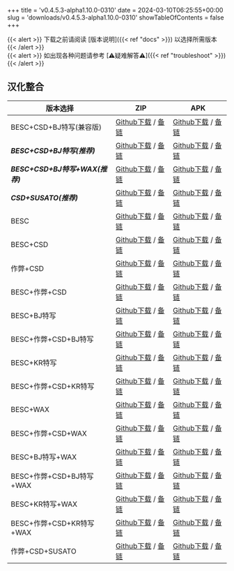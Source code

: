 
+++
title = 'v0.4.5.3-alpha1.10.0-0310'
date = 2024-03-10T06:25:55+00:00
slug = 'downloads/v0.4.5.3-alpha1.10.0-0310'
showTableOfContents = false
+++

{{< alert >}}
下载之前请阅读 [版本说明]({{< ref "docs" >}}) 以选择所需版本
{{< /alert >}}
<br>
{{< alert >}}
如出现各种问题请参考 [⚠疑难解答⚠]({{< ref "troubleshoot" >}})
{{< /alert >}}

## 汉化整合

|           版本选择            |                                                                                                                                                                              ZIP                                                                                                                                                                               |                                                                                                                                                                              APK                                                                                                                                                                               |
|-------------------------------|----------------------------------------------------------------------------------------------------------------------------------------------------------------------------------------------------------------------------------------------------------------------------------------------------------------------------------------------------------------|----------------------------------------------------------------------------------------------------------------------------------------------------------------------------------------------------------------------------------------------------------------------------------------------------------------------------------------------------------------|
|BESC+CSD+BJ特写(兼容版)        |[Github下载](https://github.com/sakarie9/DoL-Lyra/releases/download/v0.4.5.3-alpha1.10.0-0310/DoL-0.4.5.3-Lyra-a1.10.0-polyfill-besc-cheat-csd-sideviewbj-0310.zip ) / [备链](https://mirror.ghproxy.com/https://github.com/sakarie9/DoL-Lyra/releases/download/v0.4.5.3-alpha1.10.0-0310/DoL-0.4.5.3-Lyra-a1.10.0-polyfill-besc-cheat-csd-sideviewbj-0310.zip )|[Github下载](https://github.com/sakarie9/DoL-Lyra/releases/download/v0.4.5.3-alpha1.10.0-0310/DoL-0.4.5.3-Lyra-a1.10.0-polyfill-besc-cheat-csd-sideviewbj-0310.apk ) / [备链](https://mirror.ghproxy.com/https://github.com/sakarie9/DoL-Lyra/releases/download/v0.4.5.3-alpha1.10.0-0310/DoL-0.4.5.3-Lyra-a1.10.0-polyfill-besc-cheat-csd-sideviewbj-0310.apk )|
|***BESC+CSD+BJ特写(推荐)***    |[Github下载](https://github.com/sakarie9/DoL-Lyra/releases/download/v0.4.5.3-alpha1.10.0-0310/DoL-0.4.5.3-Lyra-a1.10.0-besc-csd-sideviewbj-0310.zip ) / [备链](https://mirror.ghproxy.com/https://github.com/sakarie9/DoL-Lyra/releases/download/v0.4.5.3-alpha1.10.0-0310/DoL-0.4.5.3-Lyra-a1.10.0-besc-csd-sideviewbj-0310.zip )                              |[Github下载](https://github.com/sakarie9/DoL-Lyra/releases/download/v0.4.5.3-alpha1.10.0-0310/DoL-0.4.5.3-Lyra-a1.10.0-besc-csd-sideviewbj-0310.apk ) / [备链](https://mirror.ghproxy.com/https://github.com/sakarie9/DoL-Lyra/releases/download/v0.4.5.3-alpha1.10.0-0310/DoL-0.4.5.3-Lyra-a1.10.0-besc-csd-sideviewbj-0310.apk )                              |
|***BESC+CSD+BJ特写+WAX(推荐)***|[Github下载](https://github.com/sakarie9/DoL-Lyra/releases/download/v0.4.5.3-alpha1.10.0-0310/DoL-0.4.5.3-Lyra-a1.10.0-besc-wax-csd-sideviewbj-0310.zip ) / [备链](https://mirror.ghproxy.com/https://github.com/sakarie9/DoL-Lyra/releases/download/v0.4.5.3-alpha1.10.0-0310/DoL-0.4.5.3-Lyra-a1.10.0-besc-wax-csd-sideviewbj-0310.zip )                      |[Github下载](https://github.com/sakarie9/DoL-Lyra/releases/download/v0.4.5.3-alpha1.10.0-0310/DoL-0.4.5.3-Lyra-a1.10.0-besc-wax-csd-sideviewbj-0310.apk ) / [备链](https://mirror.ghproxy.com/https://github.com/sakarie9/DoL-Lyra/releases/download/v0.4.5.3-alpha1.10.0-0310/DoL-0.4.5.3-Lyra-a1.10.0-besc-wax-csd-sideviewbj-0310.apk )                      |
|***CSD+SUSATO(推荐)***         |[Github下载](https://github.com/sakarie9/DoL-Lyra/releases/download/v0.4.5.3-alpha1.10.0-0310/DoL-0.4.5.3-Lyra-a1.10.0-susato-csd-0310.zip ) / [备链](https://mirror.ghproxy.com/https://github.com/sakarie9/DoL-Lyra/releases/download/v0.4.5.3-alpha1.10.0-0310/DoL-0.4.5.3-Lyra-a1.10.0-susato-csd-0310.zip )                                                |[Github下载](https://github.com/sakarie9/DoL-Lyra/releases/download/v0.4.5.3-alpha1.10.0-0310/DoL-0.4.5.3-Lyra-a1.10.0-susato-csd-0310.apk ) / [备链](https://mirror.ghproxy.com/https://github.com/sakarie9/DoL-Lyra/releases/download/v0.4.5.3-alpha1.10.0-0310/DoL-0.4.5.3-Lyra-a1.10.0-susato-csd-0310.apk )                                                |
|BESC                           |[Github下载](https://github.com/sakarie9/DoL-Lyra/releases/download/v0.4.5.3-alpha1.10.0-0310/DoL-0.4.5.3-Lyra-a1.10.0-besc-0310.zip ) / [备链](https://mirror.ghproxy.com/https://github.com/sakarie9/DoL-Lyra/releases/download/v0.4.5.3-alpha1.10.0-0310/DoL-0.4.5.3-Lyra-a1.10.0-besc-0310.zip )                                                            |[Github下载](https://github.com/sakarie9/DoL-Lyra/releases/download/v0.4.5.3-alpha1.10.0-0310/DoL-0.4.5.3-Lyra-a1.10.0-besc-0310.apk ) / [备链](https://mirror.ghproxy.com/https://github.com/sakarie9/DoL-Lyra/releases/download/v0.4.5.3-alpha1.10.0-0310/DoL-0.4.5.3-Lyra-a1.10.0-besc-0310.apk )                                                            |
|BESC+CSD                       |[Github下载](https://github.com/sakarie9/DoL-Lyra/releases/download/v0.4.5.3-alpha1.10.0-0310/DoL-0.4.5.3-Lyra-a1.10.0-besc-csd-0310.zip ) / [备链](https://mirror.ghproxy.com/https://github.com/sakarie9/DoL-Lyra/releases/download/v0.4.5.3-alpha1.10.0-0310/DoL-0.4.5.3-Lyra-a1.10.0-besc-csd-0310.zip )                                                    |[Github下载](https://github.com/sakarie9/DoL-Lyra/releases/download/v0.4.5.3-alpha1.10.0-0310/DoL-0.4.5.3-Lyra-a1.10.0-besc-csd-0310.apk ) / [备链](https://mirror.ghproxy.com/https://github.com/sakarie9/DoL-Lyra/releases/download/v0.4.5.3-alpha1.10.0-0310/DoL-0.4.5.3-Lyra-a1.10.0-besc-csd-0310.apk )                                                    |
|作弊+CSD                       |[Github下载](https://github.com/sakarie9/DoL-Lyra/releases/download/v0.4.5.3-alpha1.10.0-0310/DoL-0.4.5.3-Lyra-a1.10.0-cheat-csd-0310.zip ) / [备链](https://mirror.ghproxy.com/https://github.com/sakarie9/DoL-Lyra/releases/download/v0.4.5.3-alpha1.10.0-0310/DoL-0.4.5.3-Lyra-a1.10.0-cheat-csd-0310.zip )                                                  |[Github下载](https://github.com/sakarie9/DoL-Lyra/releases/download/v0.4.5.3-alpha1.10.0-0310/DoL-0.4.5.3-Lyra-a1.10.0-cheat-csd-0310.apk ) / [备链](https://mirror.ghproxy.com/https://github.com/sakarie9/DoL-Lyra/releases/download/v0.4.5.3-alpha1.10.0-0310/DoL-0.4.5.3-Lyra-a1.10.0-cheat-csd-0310.apk )                                                  |
|BESC+作弊+CSD                  |[Github下载](https://github.com/sakarie9/DoL-Lyra/releases/download/v0.4.5.3-alpha1.10.0-0310/DoL-0.4.5.3-Lyra-a1.10.0-besc-cheat-csd-0310.zip ) / [备链](https://mirror.ghproxy.com/https://github.com/sakarie9/DoL-Lyra/releases/download/v0.4.5.3-alpha1.10.0-0310/DoL-0.4.5.3-Lyra-a1.10.0-besc-cheat-csd-0310.zip )                                        |[Github下载](https://github.com/sakarie9/DoL-Lyra/releases/download/v0.4.5.3-alpha1.10.0-0310/DoL-0.4.5.3-Lyra-a1.10.0-besc-cheat-csd-0310.apk ) / [备链](https://mirror.ghproxy.com/https://github.com/sakarie9/DoL-Lyra/releases/download/v0.4.5.3-alpha1.10.0-0310/DoL-0.4.5.3-Lyra-a1.10.0-besc-cheat-csd-0310.apk )                                        |
|BESC+BJ特写                    |[Github下载](https://github.com/sakarie9/DoL-Lyra/releases/download/v0.4.5.3-alpha1.10.0-0310/DoL-0.4.5.3-Lyra-a1.10.0-besc-sideviewbj-0310.zip ) / [备链](https://mirror.ghproxy.com/https://github.com/sakarie9/DoL-Lyra/releases/download/v0.4.5.3-alpha1.10.0-0310/DoL-0.4.5.3-Lyra-a1.10.0-besc-sideviewbj-0310.zip )                                      |[Github下载](https://github.com/sakarie9/DoL-Lyra/releases/download/v0.4.5.3-alpha1.10.0-0310/DoL-0.4.5.3-Lyra-a1.10.0-besc-sideviewbj-0310.apk ) / [备链](https://mirror.ghproxy.com/https://github.com/sakarie9/DoL-Lyra/releases/download/v0.4.5.3-alpha1.10.0-0310/DoL-0.4.5.3-Lyra-a1.10.0-besc-sideviewbj-0310.apk )                                      |
|BESC+作弊+CSD+BJ特写           |[Github下载](https://github.com/sakarie9/DoL-Lyra/releases/download/v0.4.5.3-alpha1.10.0-0310/DoL-0.4.5.3-Lyra-a1.10.0-besc-cheat-csd-sideviewbj-0310.zip ) / [备链](https://mirror.ghproxy.com/https://github.com/sakarie9/DoL-Lyra/releases/download/v0.4.5.3-alpha1.10.0-0310/DoL-0.4.5.3-Lyra-a1.10.0-besc-cheat-csd-sideviewbj-0310.zip )                  |[Github下载](https://github.com/sakarie9/DoL-Lyra/releases/download/v0.4.5.3-alpha1.10.0-0310/DoL-0.4.5.3-Lyra-a1.10.0-besc-cheat-csd-sideviewbj-0310.apk ) / [备链](https://mirror.ghproxy.com/https://github.com/sakarie9/DoL-Lyra/releases/download/v0.4.5.3-alpha1.10.0-0310/DoL-0.4.5.3-Lyra-a1.10.0-besc-cheat-csd-sideviewbj-0310.apk )                  |
|BESC+KR特写                    |[Github下载](https://github.com/sakarie9/DoL-Lyra/releases/download/v0.4.5.3-alpha1.10.0-0310/DoL-0.4.5.3-Lyra-a1.10.0-besc-sideviewkr-0310.zip ) / [备链](https://mirror.ghproxy.com/https://github.com/sakarie9/DoL-Lyra/releases/download/v0.4.5.3-alpha1.10.0-0310/DoL-0.4.5.3-Lyra-a1.10.0-besc-sideviewkr-0310.zip )                                      |[Github下载](https://github.com/sakarie9/DoL-Lyra/releases/download/v0.4.5.3-alpha1.10.0-0310/DoL-0.4.5.3-Lyra-a1.10.0-besc-sideviewkr-0310.apk ) / [备链](https://mirror.ghproxy.com/https://github.com/sakarie9/DoL-Lyra/releases/download/v0.4.5.3-alpha1.10.0-0310/DoL-0.4.5.3-Lyra-a1.10.0-besc-sideviewkr-0310.apk )                                      |
|BESC+作弊+CSD+KR特写           |[Github下载](https://github.com/sakarie9/DoL-Lyra/releases/download/v0.4.5.3-alpha1.10.0-0310/DoL-0.4.5.3-Lyra-a1.10.0-besc-cheat-csd-sideviewkr-0310.zip ) / [备链](https://mirror.ghproxy.com/https://github.com/sakarie9/DoL-Lyra/releases/download/v0.4.5.3-alpha1.10.0-0310/DoL-0.4.5.3-Lyra-a1.10.0-besc-cheat-csd-sideviewkr-0310.zip )                  |[Github下载](https://github.com/sakarie9/DoL-Lyra/releases/download/v0.4.5.3-alpha1.10.0-0310/DoL-0.4.5.3-Lyra-a1.10.0-besc-cheat-csd-sideviewkr-0310.apk ) / [备链](https://mirror.ghproxy.com/https://github.com/sakarie9/DoL-Lyra/releases/download/v0.4.5.3-alpha1.10.0-0310/DoL-0.4.5.3-Lyra-a1.10.0-besc-cheat-csd-sideviewkr-0310.apk )                  |
|BESC+WAX                       |[Github下载](https://github.com/sakarie9/DoL-Lyra/releases/download/v0.4.5.3-alpha1.10.0-0310/DoL-0.4.5.3-Lyra-a1.10.0-besc-wax-0310.zip ) / [备链](https://mirror.ghproxy.com/https://github.com/sakarie9/DoL-Lyra/releases/download/v0.4.5.3-alpha1.10.0-0310/DoL-0.4.5.3-Lyra-a1.10.0-besc-wax-0310.zip )                                                    |[Github下载](https://github.com/sakarie9/DoL-Lyra/releases/download/v0.4.5.3-alpha1.10.0-0310/DoL-0.4.5.3-Lyra-a1.10.0-besc-wax-0310.apk ) / [备链](https://mirror.ghproxy.com/https://github.com/sakarie9/DoL-Lyra/releases/download/v0.4.5.3-alpha1.10.0-0310/DoL-0.4.5.3-Lyra-a1.10.0-besc-wax-0310.apk )                                                    |
|BESC+作弊+CSD+WAX              |[Github下载](https://github.com/sakarie9/DoL-Lyra/releases/download/v0.4.5.3-alpha1.10.0-0310/DoL-0.4.5.3-Lyra-a1.10.0-besc-wax-cheat-csd-0310.zip ) / [备链](https://mirror.ghproxy.com/https://github.com/sakarie9/DoL-Lyra/releases/download/v0.4.5.3-alpha1.10.0-0310/DoL-0.4.5.3-Lyra-a1.10.0-besc-wax-cheat-csd-0310.zip )                                |[Github下载](https://github.com/sakarie9/DoL-Lyra/releases/download/v0.4.5.3-alpha1.10.0-0310/DoL-0.4.5.3-Lyra-a1.10.0-besc-wax-cheat-csd-0310.apk ) / [备链](https://mirror.ghproxy.com/https://github.com/sakarie9/DoL-Lyra/releases/download/v0.4.5.3-alpha1.10.0-0310/DoL-0.4.5.3-Lyra-a1.10.0-besc-wax-cheat-csd-0310.apk )                                |
|BESC+BJ特写+WAX                |[Github下载](https://github.com/sakarie9/DoL-Lyra/releases/download/v0.4.5.3-alpha1.10.0-0310/DoL-0.4.5.3-Lyra-a1.10.0-besc-wax-sideviewbj-0310.zip ) / [备链](https://mirror.ghproxy.com/https://github.com/sakarie9/DoL-Lyra/releases/download/v0.4.5.3-alpha1.10.0-0310/DoL-0.4.5.3-Lyra-a1.10.0-besc-wax-sideviewbj-0310.zip )                              |[Github下载](https://github.com/sakarie9/DoL-Lyra/releases/download/v0.4.5.3-alpha1.10.0-0310/DoL-0.4.5.3-Lyra-a1.10.0-besc-wax-sideviewbj-0310.apk ) / [备链](https://mirror.ghproxy.com/https://github.com/sakarie9/DoL-Lyra/releases/download/v0.4.5.3-alpha1.10.0-0310/DoL-0.4.5.3-Lyra-a1.10.0-besc-wax-sideviewbj-0310.apk )                              |
|BESC+作弊+CSD+BJ特写+WAX       |[Github下载](https://github.com/sakarie9/DoL-Lyra/releases/download/v0.4.5.3-alpha1.10.0-0310/DoL-0.4.5.3-Lyra-a1.10.0-besc-wax-cheat-csd-sideviewbj-0310.zip ) / [备链](https://mirror.ghproxy.com/https://github.com/sakarie9/DoL-Lyra/releases/download/v0.4.5.3-alpha1.10.0-0310/DoL-0.4.5.3-Lyra-a1.10.0-besc-wax-cheat-csd-sideviewbj-0310.zip )          |[Github下载](https://github.com/sakarie9/DoL-Lyra/releases/download/v0.4.5.3-alpha1.10.0-0310/DoL-0.4.5.3-Lyra-a1.10.0-besc-wax-cheat-csd-sideviewbj-0310.apk ) / [备链](https://mirror.ghproxy.com/https://github.com/sakarie9/DoL-Lyra/releases/download/v0.4.5.3-alpha1.10.0-0310/DoL-0.4.5.3-Lyra-a1.10.0-besc-wax-cheat-csd-sideviewbj-0310.apk )          |
|BESC+KR特写+WAX                |[Github下载](https://github.com/sakarie9/DoL-Lyra/releases/download/v0.4.5.3-alpha1.10.0-0310/DoL-0.4.5.3-Lyra-a1.10.0-besc-wax-sideviewkr-0310.zip ) / [备链](https://mirror.ghproxy.com/https://github.com/sakarie9/DoL-Lyra/releases/download/v0.4.5.3-alpha1.10.0-0310/DoL-0.4.5.3-Lyra-a1.10.0-besc-wax-sideviewkr-0310.zip )                              |[Github下载](https://github.com/sakarie9/DoL-Lyra/releases/download/v0.4.5.3-alpha1.10.0-0310/DoL-0.4.5.3-Lyra-a1.10.0-besc-wax-sideviewkr-0310.apk ) / [备链](https://mirror.ghproxy.com/https://github.com/sakarie9/DoL-Lyra/releases/download/v0.4.5.3-alpha1.10.0-0310/DoL-0.4.5.3-Lyra-a1.10.0-besc-wax-sideviewkr-0310.apk )                              |
|BESC+作弊+CSD+KR特写+WAX       |[Github下载](https://github.com/sakarie9/DoL-Lyra/releases/download/v0.4.5.3-alpha1.10.0-0310/DoL-0.4.5.3-Lyra-a1.10.0-besc-wax-cheat-csd-sideviewkr-0310.zip ) / [备链](https://mirror.ghproxy.com/https://github.com/sakarie9/DoL-Lyra/releases/download/v0.4.5.3-alpha1.10.0-0310/DoL-0.4.5.3-Lyra-a1.10.0-besc-wax-cheat-csd-sideviewkr-0310.zip )          |[Github下载](https://github.com/sakarie9/DoL-Lyra/releases/download/v0.4.5.3-alpha1.10.0-0310/DoL-0.4.5.3-Lyra-a1.10.0-besc-wax-cheat-csd-sideviewkr-0310.apk ) / [备链](https://mirror.ghproxy.com/https://github.com/sakarie9/DoL-Lyra/releases/download/v0.4.5.3-alpha1.10.0-0310/DoL-0.4.5.3-Lyra-a1.10.0-besc-wax-cheat-csd-sideviewkr-0310.apk )          |
|作弊+CSD+SUSATO                |[Github下载](https://github.com/sakarie9/DoL-Lyra/releases/download/v0.4.5.3-alpha1.10.0-0310/DoL-0.4.5.3-Lyra-a1.10.0-susato-cheat-csd-0310.zip ) / [备链](https://mirror.ghproxy.com/https://github.com/sakarie9/DoL-Lyra/releases/download/v0.4.5.3-alpha1.10.0-0310/DoL-0.4.5.3-Lyra-a1.10.0-susato-cheat-csd-0310.zip )                                    |[Github下载](https://github.com/sakarie9/DoL-Lyra/releases/download/v0.4.5.3-alpha1.10.0-0310/DoL-0.4.5.3-Lyra-a1.10.0-susato-cheat-csd-0310.apk ) / [备链](https://mirror.ghproxy.com/https://github.com/sakarie9/DoL-Lyra/releases/download/v0.4.5.3-alpha1.10.0-0310/DoL-0.4.5.3-Lyra-a1.10.0-susato-cheat-csd-0310.apk )                                    |
